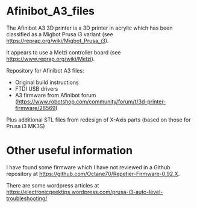 # Afinibot_A3_files

The Afinibot A3 3D printer is a 3D printer in acrylic which has been classified as a Migbot Prusa i3 variant (see https://reprap.org/wiki/Migbot_Prusa_i3).

It appears to use a Melzi controller board (see https://www.reprap.org/wiki/Melzi).

Repository for Afinibot A3 files:
 - Original build instructions
 - FTDI USB drivers
  - A3 firmware from Afinibot forum (https://www.robotshop.com/community/forum/t/3d-printer-firmware/26569)

Plus additional STL files from redesign of X-Axis parts (based on those for Prusa i3 MK3S)

# Other useful information

I have found some firmware which I have not reviewed in a Github repository at https://github.com/Octane70/Repetier-Firmware-0.92.X.

There are some wordpress articles at https://electronicgeektips.wordpress.com/prusa-i3-auto-level-troubleshooting/
